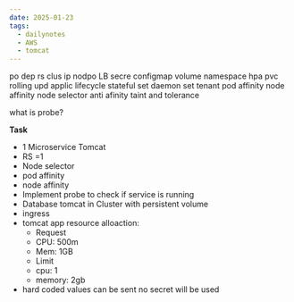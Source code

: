 ```yaml
---
date: 2025-01-23
tags:
  - dailynotes
  - AWS
  - tomcat
---
```

  po 
  dep 
  rs 
  clus 
  ip nodpo 
  LB 
  secre
  configmap
  volume 
  namespace
  hpa 
  pvc
  rolling upd
  applic lifecycle
  stateful set
  daemon set 
  tenant
  pod affinity
  node affinity
  node selector
anti afinity
taint and tolerance

what is probe?

**Task** 
- 1 Microservice Tomcat 
- RS =1
- Node selector
- pod affinity
- node affinity
- Implement probe to check if service is running
- Database tomcat in Cluster with persistent volume
- ingress 
- tomcat app resource alloaction:
   - Request
   -    CPU: 500m
   -    Mem: 1GB
   - Limit
   -    cpu: 1
   -    memory: 2gb
- hard coded values can be sent no secret will be used

